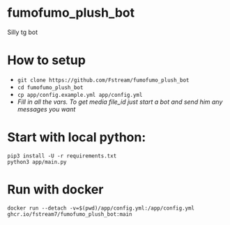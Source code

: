 # fumofumo_plush_bot
Silly tg bot 

# How to setup

- `git clone https://github.com/Fstream/fumofumo_plush_bot`
- `cd fumofumo_plush_bot`
- `cp app/config.example.yml app/config.yml`
- *Fill in all the vars. To get media file_id just start a bot and send him any messages you want*

# Start with local python:
```
pip3 install -U -r requirements.txt
python3 app/main.py
```

# Run with docker
```
docker run --detach -v=$(pwd)/app/config.yml:/app/config.yml ghcr.io/fstream7/fumofumo_plush_bot:main
```